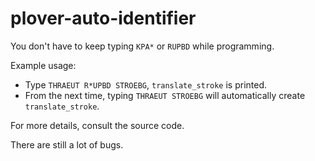 # plover-auto-identifier
You don't have to keep typing `KPA*` or `RUPBD` while programming.

Example usage:

* Type `THRAEUT R*UPBD STROEBG`, `translate_stroke` is printed.
* From the next time, typing `THRAEUT STROEBG` will automatically create `translate_stroke`.

For more details, consult the source code.

There are still a lot of bugs.
